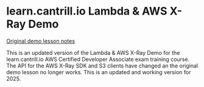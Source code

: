 # learn.cantrill.io Lambda & AWS X-Ray Demo

[Original demo lesson notes](https://github.com/acantril/learn-cantrill-io-labs/tree/master/00-aws-simple-demos/aws-lambda-xray)

This is an updated version of the Lambda & AWS X-Ray Demo for the learn.cantrill.io AWS Certified Developer Associate exam training course. The API for the AWS X-Ray SDK and S3 clients have changed an the original demo lesson no longer works. This is an updated and working version for 2025.

